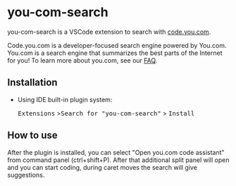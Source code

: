 # you-com-search

<!-- Plugin description -->
you-com-search is a VSCode extension to search with [code.you.com](https://www.you.com/?utm_source=opensource&utm_medium=GitHub&utm_campaign=youidesearch).

Code.you.com is a developer-focused search engine powered by You.com. You.com is a search engine that summarizes the best parts of the Internet for you! To learn more about you.com, see our [FAQ](https://about.you.com/hc-category/faq/?utm_source=opensource&utm_medium=GitHub&utm_campaign=youidesearch).
<!-- Plugin description end -->

## Installation

- Using IDE built-in plugin system:
  
  <kbd>Extensions</kbd> ><kbd>Search for "you-com-search"</kbd> >
  <kbd>Install</kbd>

## How to use

After the plugin is installed, you can select "Open you.com code assistant" from command panel (ctrl+shift+P). After that additional split panel will open and you can start coding, during caret moves the search will give suggestions.